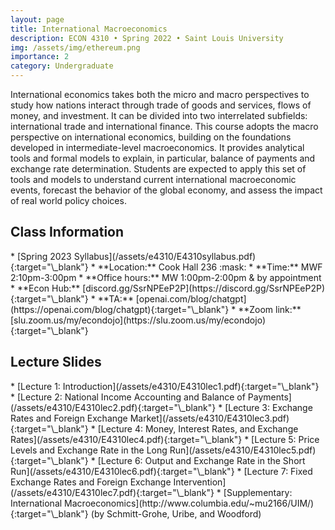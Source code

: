 ```yaml
---
layout: page
title: International Macroeconomics
description: ECON 4310 • Spring 2022 • Saint Louis University
img: /assets/img/ethereum.png
importance: 2
category: Undergraduate
---
```


International economics takes both the micro and macro perspectives to study how nations interact through trade of goods and services, flows of money, and investment. It can be divided into two interrelated subfields: international trade and international finance. This course adopts the macro perspective on international economics, building on the foundations developed in intermediate-level macroeconomics. It provides analytical tools and formal models to explain, in particular, balance of payments and exchange rate determination. Students are expected to apply this set of tools and models to understand current international macroeconomic events, forecast the behavior of the global economy, and assess the impact of real world policy choices.

<div class="publications">
  <h2 class="topic">Class Information</h2>
</div>
* [Spring 2023 Syllabus](/assets/e4310/E4310syllabus.pdf){:target="\_blank"}
* **Location:** Cook Hall 236 :mask: <!-- https://emojipedia.org/ -->
* **Time:** MWF 2:10pm-3:00pm<!-- , 11:00am-12:15pm (Sec. 04) -->
* **Office hours:** MW 1:00pm-2:00pm & by appointment
* **Econ Hub:** [discord.gg/SsrNPEeP2P](https://discord.gg/SsrNPEeP2P){:target="\_blank"}
* **TA:** [openai.com/blog/chatgpt](https://openai.com/blog/chatgpt){:target="\_blank"}
* **Zoom link:** [slu.zoom.us/my/econdojo](https://slu.zoom.us/my/econdojo){:target="\_blank"}

<div class="publications">
  <h2 class="topic">Lecture Slides</h2>
</div>
* [Lecture 1: Introduction](/assets/e4310/E4310lec1.pdf){:target="\_blank"}
* [Lecture 2: National Income Accounting and Balance of Payments](/assets/e4310/E4310lec2.pdf){:target="\_blank"}
* [Lecture 3: Exchange Rates and Foreign Exchange Market](/assets/e4310/E4310lec3.pdf){:target="\_blank"}
* [Lecture 4: Money, Interest Rates, and Exchange Rates](/assets/e4310/E4310lec4.pdf){:target="\_blank"}
* [Lecture 5: Price Levels and Exchange Rate in the Long Run](/assets/e4310/E4310lec5.pdf){:target="\_blank"}
* [Lecture 6: Output and Exchange Rate in the Short Run](/assets/e4310/E4310lec6.pdf){:target="\_blank"}
* [Lecture 7: Fixed Exchange Rates and Foreign Exchange Intervention](/assets/e4310/E4310lec7.pdf){:target="\_blank"}
* [Supplementary: International Macroeconomics](http://www.columbia.edu/~mu2166/UIM/){:target="\_blank"} (by Schmitt-Grohe, Uribe, and Woodford)